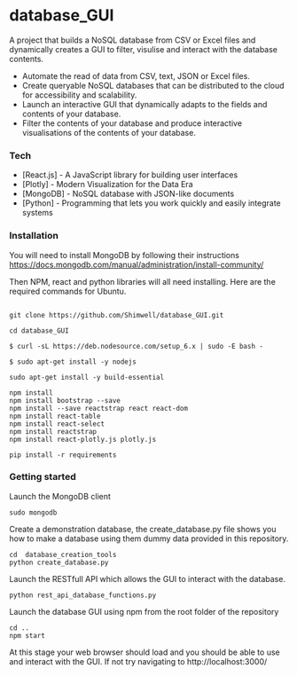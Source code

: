 # database_GUI

A project that builds a NoSQL database from CSV or Excel files and dynamically creates a GUI to filter, visulise and interact with the database contents.

  - Automate the read of data from CSV, text, JSON or Excel files.
  - Create queryable NoSQL databases that can be distributed to the cloud for accessibility and scalability.
  - Launch an interactive GUI that dynamically adapts to the fields and contents of your database.
  - Filter the contents of your database and produce interactive visualisations of the contents of your database.

### Tech
* [React.js] - A JavaScript library for building user interfaces
* [Plotly] - Modern Visualization for the Data Era
* [MongoDB] - NoSQL database with JSON-like documents
* [Python] - Programming that lets you work quickly and easily integrate systems  

### Installation

You will need to install MongoDB by following their instructions https://docs.mongodb.com/manual/administration/install-community/

Then NPM, react and python libraries will all need installing. Here are the required commands for Ubuntu.


```

git clone https://github.com/Shimwell/database_GUI.git

cd database_GUI

$ curl -sL https://deb.nodesource.com/setup_6.x | sudo -E bash -

$ sudo apt-get install -y nodejs

sudo apt-get install -y build-essential

npm install
npm install bootstrap --save
npm install --save reactstrap react react-dom
npm install react-table
npm install react-select
npm install reactstrap
npm install react-plotly.js plotly.js

pip install -r requirements

```

### Getting started

Launch the MongoDB client

```
sudo mongodb
```


Create a demonstration database, the create_database.py file shows you how to make a database using them dummy data provided in this repository.

```
cd  database_creation_tools
python create_database.py

```

Launch the RESTfull API which allows the GUI to interact with the database.

```
python rest_api_database_functions.py
```

Launch the database GUI using npm from the root folder of the repository

```
cd ..
npm start
```

At this stage your web browser should load and you should be able to use and interact with the GUI. If not try navigating to http://localhost:3000/
